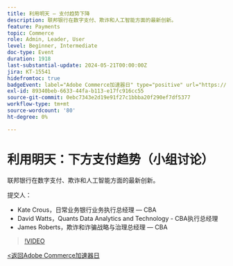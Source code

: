 ```yaml
---
title: 利用明天 — 支付趋势下降
description: 联邦银行在数字支付、欺诈和人工智能方面的最新创新。
feature: Payments
topic: Commerce
role: Admin, Leader, User
level: Beginner, Intermediate
doc-type: Event
duration: 1918
last-substantial-update: 2024-05-21T00:00:00Z
jira: KT-15541
hidefromtoc: true
badgeEvent: label="Adobe Commerce加速器日" type="positive" url="https://experienceleague.adobe.com/en/docs/events/apac-commerce-recordings/2024/overview"
exl-id: 89340beb-6633-44fa-b113-e17fc916cc55
source-git-commit: 0ebc7343e2d19e91f27c1bbba20f290ef7df5377
workflow-type: tm+mt
source-wordcount: '80'
ht-degree: 0%

---
```


# 利用明天：下方支付趋势（小组讨论）

联邦银行在数字支付、欺诈和人工智能方面的最新创新。

提交人：

+ Kate Crous，日常业务银行业务执行总经理 — CBA
+ David Watts，Quants Data Analytics and Technology - CBA执行总经理
+ James Roberts，欺诈和诈骗战略与治理总经理 — CBA

>[!VIDEO](https://video.tv.adobe.com/v/3429268/?learn=on)

[&lt;返回Adobe Commerce加速器日](./overview.md)
